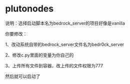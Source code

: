 # plutonodes


说明：选择启动脚本名为bedrock_server的项目好像是vanilla

你要修改：

1、改动系统自带的bedrock_server文件名为bedr0ck_server

2、修改c.py里面的变量为你自己的

3、上传所有文件到容器，改上传的文件权限为777

然后就可以启动了

